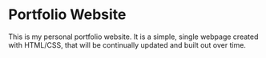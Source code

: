 # Portfolio Website

This is my personal portfolio website. It is a simple, single webpage created with HTML/CSS, that will be continually updated and built out over time.
